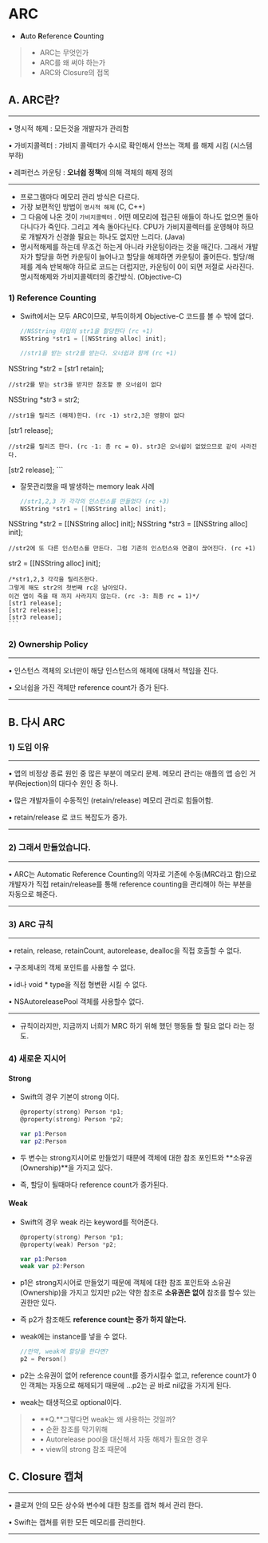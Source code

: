 # ARC

- 	**A**uto **R**eference **C**ounting

> - ARC는 무엇인가
> - ARC를 왜 써야 하는가
> - ARC와 Closure의 접목

## A. ARC란?

***

• 명시적 해제 : 모든것을 개발자가 관리함<p>• 가비지콜렉터 : 가비지 콜렉터가 수시로 확인해서 안쓰는 객체를 해제 시킴 (시스템 부하)<p>• 레퍼런스 카운팅 : **오너쉽 정책**에 의해 객체의 해제 정의

***

- 프로그램마다 메모리 관리 방식은 다르다.
- 가장 보편적인 방법이 `명시적 해제` (C, C++)
- 그 다음에 나온 것이 `가비지콜렉터` . 어떤 메모리에 접근된 애들이 하나도 없으면 돌아다니다가 죽인다. 그리고 계속 돌아다닌다. CPU가 가비지콜렉터를 운영해야 하므로 개발자가 신경쓸 필요는 하나도 없지만 느리다. (Java)
- 명시적해제를 하는데 무조건 하는게 아니라 카운팅이라는 것을 매긴다. 그래서 개발자가 할당을 하면 카운팅이 늘어나고 할당을 해제하면 카운팅이 줄어든다. 할당/해제를 계속 반복해야 하므로 코드는 더럽지만, 카운팅이 0이 되면 저절로 사라진다. 명시적해제와 가비지콜렉터의 중간방식. (Objective-C)

### 1) Reference Counting

- Swift에서는 모두 ARC이므로, 부득이하게 Objective-C 코드를 볼 수 밖에 없다.

	```objectivec
	//NSString 타입의 str1을 할당한다 (rc +1)
	NSString *str1 = [[NSString alloc] init]; 
	
	//str1을 받는 str2를 받는다. 오너쉽과 함께 (rc +1)NSString *str2 = [str1 retain];
	
	//str2를 받는 str3을 받지만 참조할 뿐 오너쉽이 없다NSString *str3 = str2;
	
	//str1을 릴리즈 (해제)한다. (rc -1) str2,3은 영향이 없다[str1 release];
	
	//str2를 릴리즈 한다. (rc -1: 총 rc = 0). str3은 오너쉽이 없었으므로 같이 사라진다. [str2 release];
	```

- 잘못관리했을 때 발생하는 memory leak 사례

	```objectivec
	//str1,2,3 가 각각의 인스턴스를 만들었다 (rc +3)
	NSString *str1 = [[NSString alloc] init];NSString *str2 = [[NSString alloc] init];NSString *str3 = [[NSString alloc] init];	//str2에 또 다른 인스턴스를 만든다. 그럼 기존의 인스턴스와 연결이 끊어진다. (rc +1)str2 = [[NSString alloc] init];	/*str1,2,3 각각을 릴리즈한다. 
	그렇게 해도 str2의 첫번째 rc은 남아있다. 
	이건 앱이 죽을 때 까지 사라지지 않는다. (rc -3: 최종 rc = 1)*/	[str1 release];	[str2 release];	[str3 release];
	```

### 2) Ownership Policy

***

• 인스턴스 객체의 오너만이 해당 인스턴스의 해제에 대해서 책임을 진다.<p>• 오너쉽을 가진 객체만 reference count가 증가 된다.

***

## B. 다시 ARC

### 1) 도입 이유

***

• 앱의 비정상 종료 원인 중 많은 부분이 메모리 문제. 메모리 관리는 애플의 앱 승인 거부(Rejection)의 대다수 원인 중 하나.<p>• 많은 개발자들이 수동적인 (retain/release) 메모리 관리로 힘들어함.<p>• retain/release 로 코드 복잡도가 증가.

***

### 2) 그래서 만들었습니다.

***

• ARC는 Automatic Reference Counting의 약자로 기존에 수동(MRC라고 함)으로 개발자가 직접 retain/release를 통해 reference counting을 관리해야 하는 부분을 자동으로 해준다.

***

### 3) ARC 규칙

***

• retain, release, retainCount, autorelease, dealloc을 직접 호출할 수 없다.<p>• 구조체내의 객체 포인트를 사용할 수 없다.<p>• id나 void * type을 직접 형변환 시킬 수 없다.<p>• NSAutoreleasePool 객체를 사용할수 없다.

***

- 규칙이라지만, 지금까지 너희가 MRC 하기 위해 했던 행동들 할 필요 없다 라는 정도.

### 4) 새로운 지시어

#### Strong

- Swift의 경우 기본이 strong 이다.

	```objectivec
	@property(strong) Person *p1;
	@property(strong) Person *p2;
	```
	
	```swift
	var p1:Person
	var p2:Person
	```

- 두 변수는 strong지시어로 만들었기 때문에 객체에 대한 참조 포인트와 **소유권(Ownership)**을 가지고 있다.- 즉, 할당이 될때마다 reference count가 증가된다.

#### Weak

- Swift의 경우 weak	라는 keyword를 적어준다.

	```objectivec
	@property(strong) Person *p1;
	@property(weak) Person *p2;
	```
	
	```swift
	var p1:Person
	weak var p2:Person
	```
	
- p1은 strong지시어로 만들었기 때문에 객체에 대한 참조 포인트와 소유권(Ownership)을 가지고 있지만 p2는 약한 참조로 **소유권은 없이** 참조를 할수 있는 권한만 있다.- 즉 p2가 참조해도 **reference count는 증가 하지 않는다.**<p>
- weak에는 instance를 넣을 수 없다.

	```swift
	//만약, weak에 할당을 한다면?
	p2 = Person()
	```

- p2는 소유권이 없어 reference count를 증가시킬수 없고, reference count가 0인 객체는 자동으로 해제되기 때문에 …p2는 곧 바로 nil값을 가지게 된다.
- weak는 태생적으로 optional이다.

> - **Q.**그렇다면 weak는 왜 사용하는 것일까?
> - • 순환 참조를 막기위해> - • Autorelease pool을 대신해서 자동 해제가 필요한 경우> - • view의 strong 참조 때문에


## C. Closure 캡쳐

***

• 클로져 안의 모든 상수와 변수에 대한 참조를 캡쳐 해서 관리 한다.<p>• Swift는 캡쳐를 위한 모든 메모리를 관리한다.

***



